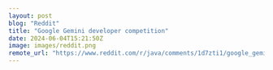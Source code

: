 ```yaml
---
layout: post
blog: "Reddit"
title: "Google Gemini developer competition"
date: 2024-06-04T15:21:50Z
image: images/reddit.png
remote_url: "https://www.reddit.com/r/java/comments/1d7zti1/google_gemini_developer_competition/"
---
```

